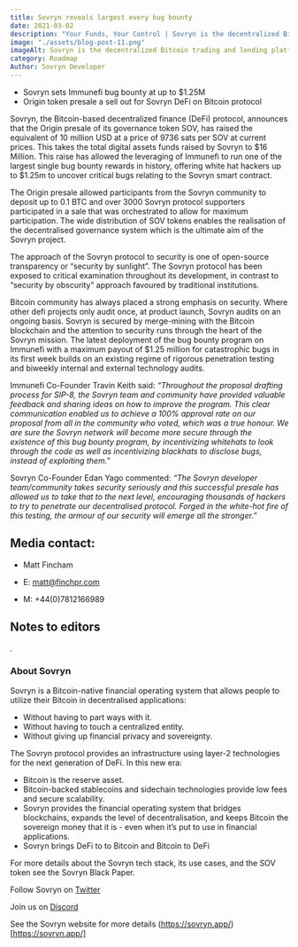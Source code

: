 ```yaml
---
title: Sovryn reveals largest every bug bounty
date: 2021-03-02
description: "Your Funds, Your Control | Sovryn is the decentralized Bitcoin trading and lending platform"
image: "./assets/blog-post-11.png"
imageAlt: Sovryn is the decentralized Bitcoin trading and lending platform.
category: Roadmap
Author: Sovryn Developer
---
```

* Sovryn sets Immunefi bug bounty at up to $1.25M
* Origin token presale a sell out for Sovryn DeFi on Bitcoin protocol

Sovryn, the Bitcoin-based decentralized finance (DeFi) protocol, announces that the Origin presale of its governance token SOV, has raised the equivalent of 10 million USD at a price of 9736 sats per SOV at current prices. This takes the total digital assets funds raised by Sovryn to $16 Million. This raise has allowed the leveraging of Immunefi to run one of the largest single bug bounty rewards in history, offering white hat hackers up to $1.25m to uncover critical bugs relating to the Sovryn smart contract.

The Origin presale allowed participants from the Sovryn community to deposit up to 0.1 BTC and over 3000 Sovryn protocol supporters participated in a sale that was orchestrated to allow for maximum participation. The wide distribution of SOV tokens enables the realisation of the decentralised governance system which is the ultimate aim of the Sovryn project.

The approach of the Sovryn protocol to security is one of open-source transparency or “security by sunlight”. The Sovryn protocol has been exposed to critical examination throughout its development, in contrast to “security by obscurity” approach favoured by traditional institutions.

Bitcoin community has always placed a strong emphasis on security. Where other defi projects only audit once, at product launch, Sovryn audits on an ongoing basis. Sovryn is secured by merge-mining with the Bitcoin blockchain and the attention to security runs through the heart of the Sovryn mission. The latest deployment of the bug bounty program on Immunefi with a maximum payout of $1.25 million for catastrophic bugs in its first week builds on an existing regime of rigorous penetration testing and biweekly internal and external technology audits.

Immunefi Co-Founder Travin Keith said: *“Throughout the proposal drafting process for SIP-8, the Sovryn team and community have provided valuable feedback and sharing ideas on how to improve the program. This clear communication enabled us to achieve a 100% approval rate on our proposal from all in the community who voted, which was a true honour. We are sure the Sovryn network will become more secure through the existence of this bug bounty program, by incentivizing whitehats to look through the code as well as incentivizing blackhats to disclose bugs, instead of exploiting them."*

Sovryn Co-Founder Edan Yago commented: *“The Sovryn developer team/community takes security seriously and this successful presale has allowed us to take that to the next level, encouraging thousands of hackers to try to penetrate our decentralised protocol. Forged in the white-hot fire of this testing, the armour of our security will emerge all the stronger.”*

## Media contact:

* Matt Fincham

* E: matt@finchpr.com

* M: +44(0)7812166989

## Notes to editors
.
### About Sovryn
Sovryn is a Bitcoin-native financial operating system that allows people to utilize their Bitcoin in decentralised applications:

* Without having to part ways with it.
* Without having to touch a centralized entity.
* Without giving up financial privacy and sovereignty.

The Sovryn protocol provides an infrastructure using layer-2 technologies for the next generation of DeFi. In this new era:

* Bitcoin is the reserve asset.
* Bitcoin-backed stablecoins and sidechain technologies provide low fees and secure scalability.
* Sovryn provides the financial operating system that bridges blockchains, expands the level of decentralisation, and keeps Bitcoin the sovereign money that it is - even when it’s put to use in financial applications.
* Sovryn brings DeFi to to Bitcoin and Bitcoin to DeFi

For more details about the Sovryn tech stack, its use cases, and the SOV token see the Sovryn Black Paper.

Follow Sovryn on [Twitter](https://twitter.com/SovrynBTC)

Join us on [Discord](https://discord.com/invite/J22WS6z)

See the Sovryn website for more details (https://sovryn.app/)[https://sovryn.app/]
